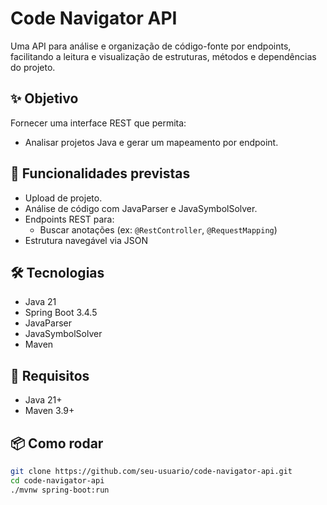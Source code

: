 # Code Navigator API

Uma API para análise e organização de código-fonte por endpoints, facilitando a leitura e visualização de estruturas, métodos e dependências do projeto.

## ✨ Objetivo

Fornecer uma interface REST que permita:
- Analisar projetos Java e gerar um mapeamento por endpoint.

## 🚀 Funcionalidades previstas

- Upload de projeto.
- Análise de código com JavaParser e JavaSymbolSolver.
- Endpoints REST para:
  - Buscar anotações (ex: `@RestController`, `@RequestMapping`)
- Estrutura navegável via JSON

## 🛠️ Tecnologias

- Java 21
- Spring Boot 3.4.5
- JavaParser
- JavaSymbolSolver
- Maven

## 🔧 Requisitos

- Java 21+
- Maven 3.9+

## 📦 Como rodar

```bash
git clone https://github.com/seu-usuario/code-navigator-api.git
cd code-navigator-api
./mvnw spring-boot:run
